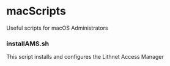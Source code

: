 # macScripts
Useful scripts for macOS Administrators

### installAMS.sh

This script installs and configures the Lithnet Access Manager

